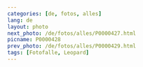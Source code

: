 ```yaml
---
categories: [de, fotos, alles]
lang: de
layout: photo
next_photo: /de/fotos/alles/P0000427.html
picname: P0000428
prev_photo: /de/fotos/alles/P0000429.html
tags: [Fotofalle, Leopard]
---
```

